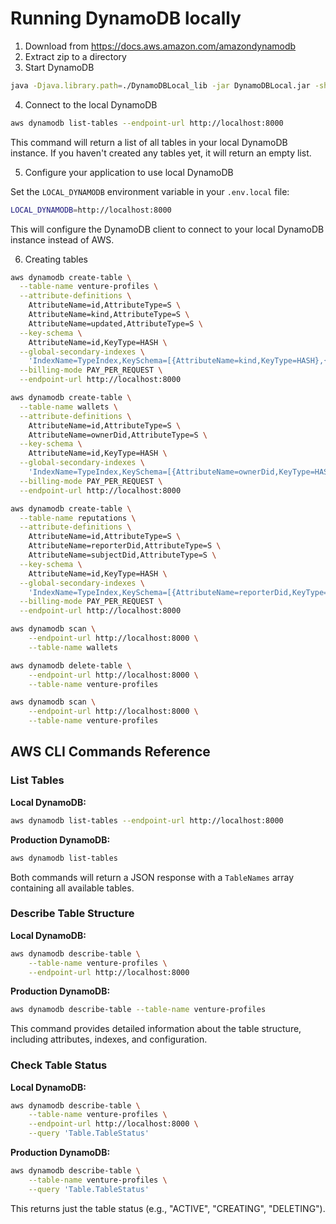 # Running DynamoDB locally

1. Download from https://docs.aws.amazon.com/amazondynamodb
2. Extract zip to a directory
3. Start DynamoDB

```bash
java -Djava.library.path=./DynamoDBLocal_lib -jar DynamoDBLocal.jar -sharedDb
```

4. Connect to the local DynamoDB

```bash
aws dynamodb list-tables --endpoint-url http://localhost:8000
```

This command will return a list of all tables in your local DynamoDB instance. If you haven't created any tables yet, it will return an empty list.

5. Configure your application to use local DynamoDB

Set the `LOCAL_DYNAMODB` environment variable in your `.env.local` file:

```bash
LOCAL_DYNAMODB=http://localhost:8000
```

This will configure the DynamoDB client to connect to your local DynamoDB instance instead of AWS.


6. Creating tables

```bash
aws dynamodb create-table \
  --table-name venture-profiles \
  --attribute-definitions \
    AttributeName=id,AttributeType=S \
    AttributeName=kind,AttributeType=S \
    AttributeName=updated,AttributeType=S \
  --key-schema \
    AttributeName=id,KeyType=HASH \
  --global-secondary-indexes \
    'IndexName=TypeIndex,KeySchema=[{AttributeName=kind,KeyType=HASH},{AttributeName=updated,KeyType=RANGE}],Projection={ProjectionType=ALL}' \
  --billing-mode PAY_PER_REQUEST \
  --endpoint-url http://localhost:8000
```

```bash
aws dynamodb create-table \
  --table-name wallets \
  --attribute-definitions \
    AttributeName=id,AttributeType=S \
    AttributeName=ownerDid,AttributeType=S \
  --key-schema \
    AttributeName=id,KeyType=HASH \
  --global-secondary-indexes \
    'IndexName=TypeIndex,KeySchema=[{AttributeName=ownerDid,KeyType=HASH}],Projection={ProjectionType=ALL}' \
  --billing-mode PAY_PER_REQUEST \
  --endpoint-url http://localhost:8000
```

```bash
aws dynamodb create-table \
  --table-name reputations \
  --attribute-definitions \
    AttributeName=id,AttributeType=S \
    AttributeName=reporterDid,AttributeType=S \
    AttributeName=subjectDid,AttributeType=S \
  --key-schema \
    AttributeName=id,KeyType=HASH \
  --global-secondary-indexes \
    'IndexName=TypeIndex,KeySchema=[{AttributeName=reporterDid,KeyType=HASH},{AttributeName=subjectDid,KeyType=HASH}],Projection={ProjectionType=ALL}' \
  --billing-mode PAY_PER_REQUEST \
  --endpoint-url http://localhost:8000
```

```bash
aws dynamodb scan \
    --endpoint-url http://localhost:8000 \
    --table-name wallets
```


```bash
aws dynamodb delete-table \
    --endpoint-url http://localhost:8000 \
    --table-name venture-profiles
```

```bash
aws dynamodb scan \
    --endpoint-url http://localhost:8000 \
    --table-name venture-profiles
```

## AWS CLI Commands Reference

### List Tables

**Local DynamoDB:**
```bash
aws dynamodb list-tables --endpoint-url http://localhost:8000
```

**Production DynamoDB:**
```bash
aws dynamodb list-tables
```

Both commands will return a JSON response with a `TableNames` array containing all available tables.

### Describe Table Structure

**Local DynamoDB:**
```bash
aws dynamodb describe-table \
    --table-name venture-profiles \
    --endpoint-url http://localhost:8000
```

**Production DynamoDB:**
```bash
aws dynamodb describe-table --table-name venture-profiles
```

This command provides detailed information about the table structure, including attributes, indexes, and configuration.

### Check Table Status

**Local DynamoDB:**
```bash
aws dynamodb describe-table \
    --table-name venture-profiles \
    --endpoint-url http://localhost:8000 \
    --query 'Table.TableStatus'
```

**Production DynamoDB:**
```bash
aws dynamodb describe-table \
    --table-name venture-profiles \
    --query 'Table.TableStatus'
```

This returns just the table status (e.g., "ACTIVE", "CREATING", "DELETING").


